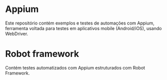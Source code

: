 # Appium

Este repositório contém exemplos e testes de automações com Appium, ferramenta voltada para testes em aplicativos mobile (Android/iOS), usando WebDriver.

# Robot framework

Contém testes automatizados com Appium estruturados com Robot Framework.